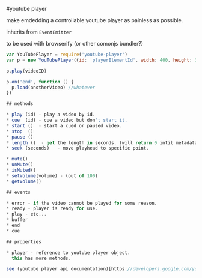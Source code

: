 #youtube player

make emdedding a controllable youtube player as painless as possible.

inherits from `EventEmitter`

to be used with browserify (or other comonjs bundler?)

``` js
var YouTubePlayer = require('youtube-player')
var p = new YouTubePlayer({id: 'playerElementId', width: 400, height: 300})

p.play(videoID)

p.on('end', function () {
  p.load(anotherVideo) //whatever
})

## methods

* play (id) - play a video by id.
* cue  (id) - cue a video but don't start it.
* start ()  - start a cued or paused video.
* stop  ()
* pause ()
* length ()  - get the length in seconds. (will return 0 intil metadata is loaded, apparently)
* seek (seconds)   - move playhead to specific point.

* mute()
* unMute()
* isMuted()
* setVolume(volume) - (out of 100)
* getVolume()

## events

* error - if the video cannot be played for some reason.
* ready - player is ready for use.
* play - etc...
* buffer
* end
* cue

## properties

* player - reference to youtube player object.
  this has more methods.

see (youtube player api documentation)[https://developers.google.com/youtube/js_api_reference]

